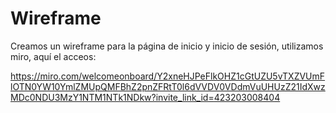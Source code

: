 # Wireframe 
Creamos un wireframe para la página de inicio y inicio de sesión, utilizamos miro, aquí el acceos:

https://miro.com/welcomeonboard/Y2xneHJPeFlkOHZ1cGtUZU5vTXZVUmFlOTN0YW10YmlZMUpQMFBhZ2pnZFRtT0l6dVVDV0VDdmVuUHUzZ21IdXwzMDc0NDU3MzY1NTM1NTk1NDkw?invite_link_id=423203008404
